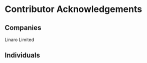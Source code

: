 Contributor Acknowledgements
============================

Companies
---------
Linaro Limited

Individuals
-----------
